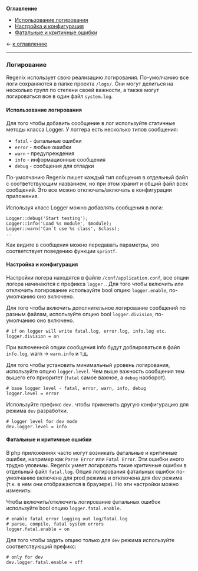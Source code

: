 **Оглавление**

- [Использование логирования](#usage)
- [Настройка и конфигурация](#config)
- [Фатальные и критичные ошибки](#fatal)

<- [к оглавлению](main.md)

---

### Логирование

Regenix использует свою реализацию логирования. По-умолчанию все
логи сохраняются в папке проекта `/logs/`. Они могут делиться на
несколько групп по степени своей важности, а также могут логироваться
все в один файл `system.log`.


#### Использование логирования <a name="usage"></a>

Для того чтобы добавить сообщение в лог используйте статичные методы класса Logger.
У логгера есть несколько типов сообщения:

- `fatal` - фатальные ошибки
- `error` - любые ошибки
- `warn` - предупреждения
- `info` - информационные сообщения
- `debug` - сообщения для отладки

По-умолчанию Regenix пишет каждый тип собщения в отдельный файл с соответствующим названием,
но при этом хранит и общий файл всех сообщений. Это все можно отключать/включать в конфигурации
приложения.

Используя класс Logger можно добавлять сообщения в логи:

    Logger::debug('Start testing');
    Logger::info('Load %s module', $module);
    Logger::warn('Can`t use %s class', $class);
    ..

Как видите в сообщения можно передавать параметры, это соответствует поведению функции `sprintf`.


#### Настройка и конфигурация <a name="config"></a>

Настройки логера находятся в файле `/conf/application.conf`, все опции логера начинаются
с префикса `logger.`. Для того чтобы включить или отключить логирование используйте bool опцию `logger.enable`,
по-умолчанию оно включено.

Для того чтобы включить дополнительное логирование сообщений по разным файлам, используйте
опцию bool `logger.division`, по-умолчанию оно включено.

    # if on logger will write fatal.log, error.log, info.log etc.
    logger.division = on

При включенной опции сообщения info будут доблироваться в файл `info.log`, warn -> `warn.info` и т.д.


Для того чтобы установить минимальный уровень логирования, используйте опцию `logger.level`. Чем
выше важность сообщения тем вышего его приоритет (`fatal` самое важное, а `debug` наоборот).

    # base logger level - fatal, error, warn, info, debug
    logger.level = error

Используйте префикс `dev.` чтобы применить другую конфигурацию для режима `dev` разработки.

    # logger level for dev mode
    dev.logger.level = info


#### Фатальные и критичные ошибки <a name="fatal"></a>

В php приложениях часто могут возникать фатальные и критичные ошибки, например как `Parse Error` или
`Fatal Error`. Эти ошибки иного трудно уловимы. Regenix умеет логировать такие критичные ошибки
в отдельный файл `fatal.log`. Опция логирования фатальных ошибок по-умолчанию включена для
prod режима и отключена для dev режима (т.к. в нем они отображаются в браузере). Но эти
настройки можно изменить:

Чтобы включить/отключить логирование фатальных ошибок используйте bool опцию `logger.fatal.enable`.

    # enable fatal error logging out log/fatal.log
    # parse, compile, fatal system errors
    logger.fatal.enable = on

Для того чтобы задать опцию только для `dev` режима используйте соответствующий префикс:

    # only for dev
    dev.logger.fatal.enable = off
